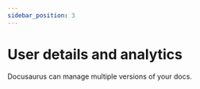 ```yaml
---
sidebar_position: 3
---
```


# User details and analytics

Docusaurus can manage multiple versions of your docs.